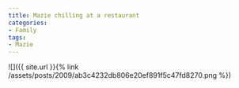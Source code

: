 ```yaml
---
title: Mazie chilling at a restaurant
categories:
- Family
tags:
- Mazie
---
```


![]({{ site.url }}{% link /assets/posts/2009/ab3c4232db806e20ef891f5c47fd8270.png %})
